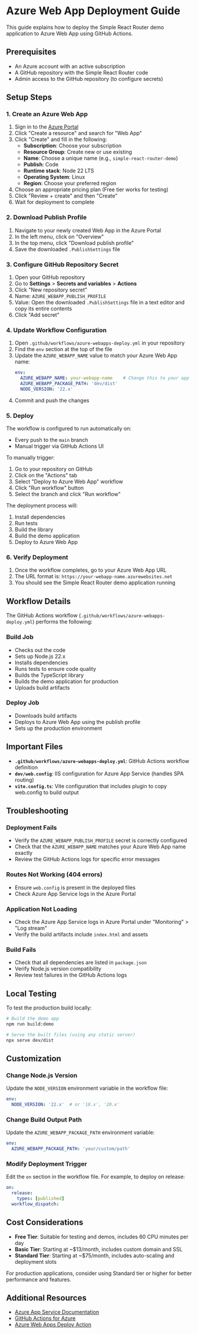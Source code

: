 # Azure Web App Deployment Guide

This guide explains how to deploy the Simple React Router demo application to Azure Web App using GitHub Actions.

## Prerequisites

- An Azure account with an active subscription
- A GitHub repository with the Simple React Router code
- Admin access to the GitHub repository (to configure secrets)

## Setup Steps

### 1. Create an Azure Web App

1. Sign in to the [Azure Portal](https://portal.azure.com)
2. Click "Create a resource" and search for "Web App"
3. Click "Create" and fill in the following:
   - **Subscription**: Choose your subscription
   - **Resource Group**: Create new or use existing
   - **Name**: Choose a unique name (e.g., `simple-react-router-demo`)
   - **Publish**: Code
   - **Runtime stack**: Node 22 LTS
   - **Operating System**: Linux
   - **Region**: Choose your preferred region
4. Choose an appropriate pricing plan (Free tier works for testing)
5. Click "Review + create" and then "Create"
6. Wait for deployment to complete

### 2. Download Publish Profile

1. Navigate to your newly created Web App in the Azure Portal
2. In the left menu, click on "Overview"
3. In the top menu, click "Download publish profile"
4. Save the downloaded `.PublishSettings` file

### 3. Configure GitHub Repository Secret

1. Open your GitHub repository
2. Go to **Settings** > **Secrets and variables** > **Actions**
3. Click "New repository secret"
4. Name: `AZURE_WEBAPP_PUBLISH_PROFILE`
5. Value: Open the downloaded `.PublishSettings` file in a text editor and copy its entire contents
6. Click "Add secret"

### 4. Update Workflow Configuration

1. Open `.github/workflows/azure-webapps-deploy.yml` in your repository
2. Find the `env` section at the top of the file
3. Update the `AZURE_WEBAPP_NAME` value to match your Azure Web App name:
   ```yaml
   env:
     AZURE_WEBAPP_NAME: your-webapp-name    # Change this to your app name
     AZURE_WEBAPP_PACKAGE_PATH: 'dev/dist'
     NODE_VERSION: '22.x'
   ```
4. Commit and push the changes

### 5. Deploy

The workflow is configured to run automatically on:
- Every push to the `main` branch
- Manual trigger via GitHub Actions UI

To manually trigger:
1. Go to your repository on GitHub
2. Click on the "Actions" tab
3. Select "Deploy to Azure Web App" workflow
4. Click "Run workflow" button
5. Select the branch and click "Run workflow"

The deployment process will:
1. Install dependencies
2. Run tests
3. Build the library
4. Build the demo application
5. Deploy to Azure Web App

### 6. Verify Deployment

1. Once the workflow completes, go to your Azure Web App URL
2. The URL format is: `https://your-webapp-name.azurewebsites.net`
3. You should see the Simple React Router demo application running

## Workflow Details

The GitHub Actions workflow (`.github/workflows/azure-webapps-deploy.yml`) performs the following:

### Build Job
- Checks out the code
- Sets up Node.js 22.x
- Installs dependencies
- Runs tests to ensure code quality
- Builds the TypeScript library
- Builds the demo application for production
- Uploads build artifacts

### Deploy Job
- Downloads build artifacts
- Deploys to Azure Web App using the publish profile
- Sets up the production environment

## Important Files

- **`.github/workflows/azure-webapps-deploy.yml`**: GitHub Actions workflow definition
- **`dev/web.config`**: IIS configuration for Azure App Service (handles SPA routing)
- **`vite.config.ts`**: Vite configuration that includes plugin to copy web.config to build output

## Troubleshooting

### Deployment Fails
- Verify the `AZURE_WEBAPP_PUBLISH_PROFILE` secret is correctly configured
- Check that the `AZURE_WEBAPP_NAME` matches your Azure Web App name exactly
- Review the GitHub Actions logs for specific error messages

### Routes Not Working (404 errors)
- Ensure `web.config` is present in the deployed files
- Check Azure App Service logs in the Azure Portal

### Application Not Loading
- Check the Azure App Service logs in Azure Portal under "Monitoring" > "Log stream"
- Verify the build artifacts include `index.html` and assets

### Build Fails
- Check that all dependencies are listed in `package.json`
- Verify Node.js version compatibility
- Review test failures in the GitHub Actions logs

## Local Testing

To test the production build locally:

```bash
# Build the demo app
npm run build:demo

# Serve the built files (using any static server)
npx serve dev/dist
```

## Customization

### Change Node.js Version
Update the `NODE_VERSION` environment variable in the workflow file:
```yaml
env:
  NODE_VERSION: '22.x'  # or '18.x', '20.x'
```

### Change Build Output Path
Update the `AZURE_WEBAPP_PACKAGE_PATH` environment variable:
```yaml
env:
  AZURE_WEBAPP_PACKAGE_PATH: 'your/custom/path'
```

### Modify Deployment Trigger
Edit the `on` section in the workflow file. For example, to deploy on release:
```yaml
on:
  release:
    types: [published]
  workflow_dispatch:
```

## Cost Considerations

- **Free Tier**: Suitable for testing and demos, includes 60 CPU minutes per day
- **Basic Tier**: Starting at ~$13/month, includes custom domain and SSL
- **Standard Tier**: Starting at ~$75/month, includes auto-scaling and deployment slots

For production applications, consider using Standard tier or higher for better performance and features.

## Additional Resources

- [Azure App Service Documentation](https://docs.microsoft.com/azure/app-service/)
- [GitHub Actions for Azure](https://github.com/Azure/actions)
- [Azure Web Apps Deploy Action](https://github.com/Azure/webapps-deploy)
